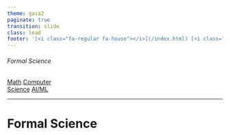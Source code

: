 ```yaml
---
theme: gaia2
paginate: true
transition: slide
class: lead
footer: '[<i class="fa-regular fa-house"></i>](/index.html) [<i class="fa-regular fa-circle-up"></i>](../index.html)'
---
```


###### Formal Science

<div class="dashboard-tiles">
  <a class="tile-link" href="math/index.html" style="--tile-bg-img:url('/assets/2025-09-30-11-22-34.png');">Math</a>
  <a class="tile-link" href="cs/index.html" style="--tile-bg-img:url('/assets/2025-09-30-14-40-00.png');">Computer<br>Science</a>
  <a class="tile-link" href="aiml/index.html" style="--tile-bg-img:url('/assets/2025-09-30-14-32-40.png');">AI/ML</a>
</div>

---

<!-- _class: lead invert -->

# Formal Science
